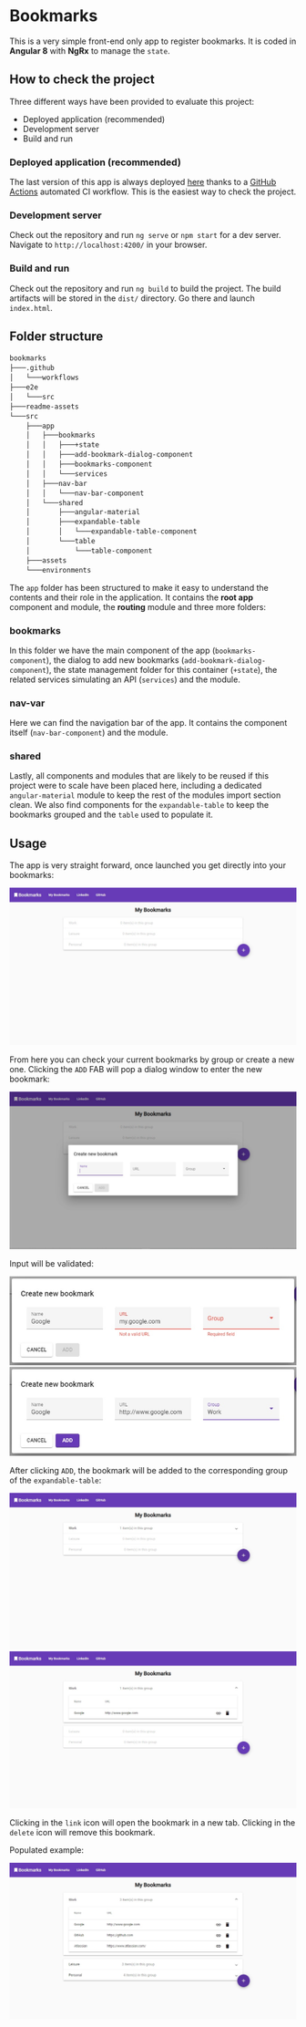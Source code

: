 # Bookmarks
This is a very simple front-end only app to register bookmarks. It is coded in **Angular 8** with **NgRx** to manage the `state`.

## How to check the project
Three different ways have been provided to evaluate this project:
- Deployed application (recommended)
- Development server
- Build and run

### Deployed application (recommended)
The last version of this app is always deployed [here](https://jodebu.github.io/bookmarks/) thanks to a [GitHub Actions](https://help.github.com/en/actions/getting-started-with-github-actions/about-github-actions) automated CI workflow. This is the easiest way to check the project.

### Development server
Check out the repository and run `ng serve` or `npm start` for a dev server. Navigate to `http://localhost:4200/` in your browser.

### Build and run
Check out the repository and run `ng build` to build the project. The build artifacts will be stored in the `dist/` directory. Go there and launch `index.html`.



## Folder structure
```bash
bookmarks
├───.github
│   └───workflows
├───e2e
│   └───src
├───readme-assets
└───src
    ├───app
    │   ├───bookmarks
    │   │   ├───+state
    │   │   ├───add-bookmark-dialog-component
    │   │   ├───bookmarks-component
    │   │   └───services
    │   ├───nav-bar
    │   │   └───nav-bar-component
    │   └───shared
    │       ├───angular-material
    │       ├───expandable-table
    │       │   └───expandable-table-component
    │       └───table
    │           └───table-component
    ├───assets
    └───environments
```

The `app` folder has been structured to make it easy to understand the contents and their role in the application. It contains the **root app** component and module, the **routing** module and three more folders:

### bookmarks
In this folder we have the main component of the app (`bookmarks-component`), the dialog to add new bookmarks (`add-bookmark-dialog-component`), the state management folder for this container (`+state`), the related services simulating an API (`services`) and the module.

### nav-var
Here we can find the navigation bar of the app. It contains the component itself (`nav-bar-component`) and the module.

### shared
Lastly, all components and modules that are likely to be reused if this project were to scale have been placed here, including a dedicated `angular-material` module to keep the rest of the modules import section clean. We also find  components for the `expandable-table` to keep the bookmarks grouped and the `table` used to populate it.
## Usage
The app is very straight forward, once launched you get directly into your bookmarks:

![Alt text](readme-assets/bookmarks-screen.jpg?raw=true "Bookmarks Screen")

From here you can check your current bookmarks by group or create a new one. Clicking the `ADD` FAB will pop a dialog window to enter the new bookmark:

![Alt text](readme-assets/add-dialog.jpg?raw=true "Bookmarks Screen")

Input will be validated:

![Alt text](readme-assets/invalid-form.jpg?raw=true "Bookmarks Screen")
![Alt text](readme-assets/valid-form.jpg?raw=true "Bookmarks Screen")

After clicking `ADD`, the bookmark will be added to the corresponding group of the `expandable-table`:

![Alt text](readme-assets/bookmark-added-1.jpg?raw=true "Bookmarks Screen")
![Alt text](readme-assets/bookmark-added-2.jpg?raw=true "Bookmarks Screen")

Clicking in the `link` icon will open the bookmark in a new tab. Clicking in the `delete` icon will remove this bookmark.

Populated example:

![Alt text](readme-assets/populated.jpg?raw=true "Bookmarks Screen")